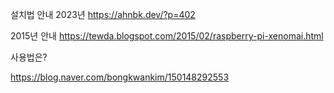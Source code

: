 
설치법 안내 2023년
https://ahnbk.dev/?p=402

2015년 안내
https://tewda.blogspot.com/2015/02/raspberry-pi-xenomai.html






사용법은?




https://blog.naver.com/bongkwankim/150148292553
